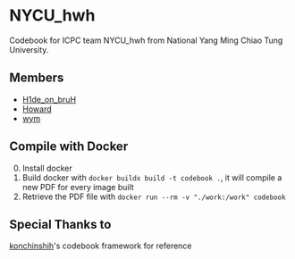 # NYCU_hwh

Codebook for ICPC team NYCU_hwh from National Yang Ming Chiao Tung University.

## Members

- [H1de_on_bruH](https://osu.ppy.sh/users/16263037)
- [Howard](https://codeforces.com/profile/HowardLee)
- [wym](https://codeforces.com/profile/ymwang)

## Compile with Docker

0. Install docker
1. Build docker with `docker buildx build -t codebook .`, it will compile a new PDF for every image built
2. Retrieve the PDF file with `docker run --rm -v "./work:/work" codebook`

## Special Thanks to
[konchinshih](https://github.com/konchinshih)'s codebook framework for reference
